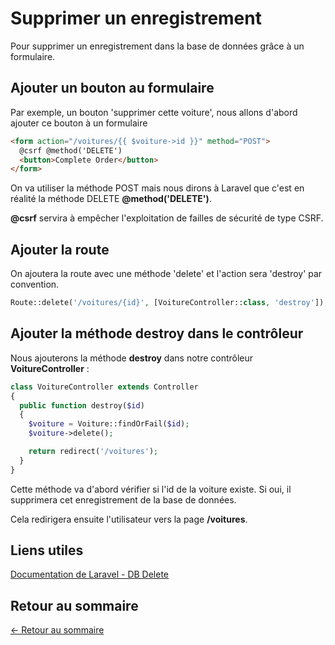 # Supprimer un enregistrement

Pour supprimer un enregistrement dans la base de données grâce à un formulaire.

## Ajouter un bouton au formulaire

Par exemple, un bouton 'supprimer cette voiture', nous allons d'abord ajouter ce bouton à un formulaire

```html
<form action="/voitures/{{ $voiture->id }}" method="POST">
  @csrf @method('DELETE')
  <button>Complete Order</button>
</form>
```

On va utiliser la méthode POST mais nous dirons à Laravel que c'est en réalité la méthode DELETE **@method('DELETE')**.

**@csrf** servira à empêcher l'exploitation de failles de sécurité de type CSRF.

## Ajouter la route

On ajoutera la route avec une méthode 'delete' et l'action sera 'destroy' par convention.

```php
Route::delete('/voitures/{id}', [VoitureController::class, 'destroy']);
```

## Ajouter la méthode destroy dans le contrôleur

Nous ajouterons la méthode **destroy** dans notre contrôleur **VoitureController** :

```php
class VoitureController extends Controller
{
  public function destroy($id)
  {
    $voiture = Voiture::findOrFail($id);
    $voiture->delete();

    return redirect('/voitures');
  }
}
```

Cette méthode va d'abord vérifier si l'id de la voiture existe. Si oui, il supprimera cet enregistrement de la base de données.

Cela redirigera ensuite l'utilisateur vers la page **/voitures**.

## Liens utiles

[Documentation de Laravel - DB Delete](https://laravel.com/docs/8.x/queries#delete-statements)

## Retour au sommaire

[<- Retour au sommaire](https://github.com/d0tcom/laravel)
